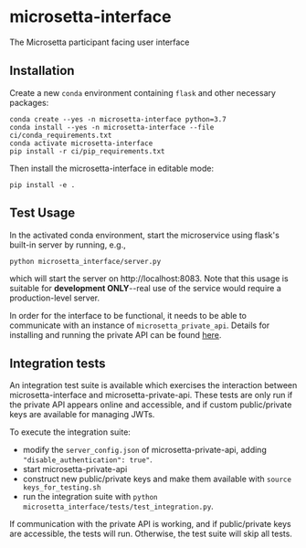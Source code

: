 # microsetta-interface
The Microsetta participant facing user interface

## Installation
Create a new `conda` environment containing `flask` and other necessary packages:

```
conda create --yes -n microsetta-interface python=3.7
conda install --yes -n microsetta-interface --file ci/conda_requirements.txt
conda activate microsetta-interface
pip install -r ci/pip_requirements.txt
```

Then install the microsetta-interface in editable mode:

`pip install -e .`

## Test Usage

In the activated conda environment, start the microservice using flask's built-in server by running, e.g.,

`python microsetta_interface/server.py`

which will start the server on http://localhost:8083. Note that this usage is suitable for
**development ONLY**--real use of the service would require a production-level server.

In order for the interface to be functional, it needs to be able to communicate
with an instance of `microsetta_private_api`. Details for installing and
running the private API can be found
[here](https://github.com/biocore/microsetta-private-api/blob/master/README.md#installation).

## Integration tests

An integration test suite is available which exercises the interaction between microsetta-interface and microsetta-private-api. These tests are only run if the private API appears online and accessible, and if custom public/private keys are available for managing JWTs.

To execute the integration suite:

* modify the `server_config.json` of microsetta-private-api, adding `"disable_authentication": true"`. 
* start microsetta-private-api
* construct new public/private keys and make them available with `source keys_for_testing.sh`
* run the integration suite with `python microsetta_interface/tests/test_integration.py`.

If communication with the private API is working, and if public/private keys are accessible, the tests will run. Otherwise, the test suite will skip all tests.
